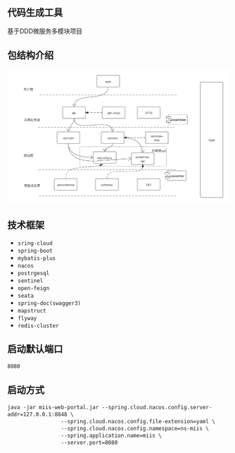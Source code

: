 ## 代码生成工具 
基于DDD微服务多模块项目
## 包结构介绍
![包结构说明](./package-introduction.png "")
    
## 技术框架
  + `sring-cloud`
  + `spring-boot`
  + `mybatis-plus`
  + `nacos`
  + `postrgesql`
  +  `sentinel`
  +  `open-feign`
  + `seata`
  + `spring-doc(swagger3)`
  + `mapstruct`
  + `flyway`
  + `redis-cluster`
    
## 启动默认端口 
    8080 

## 启动方式  
```shell script
java -jar miis-web-portal.jar --spring.cloud.nacos.config.server-addr=127.0.0.1:8848 \
                 --spring.cloud.nacos.config.file-extension=yaml \
                 --spring.cloud.nacos.config.namespace=ns-miis \
                 --spring.application.name=miis \
                 --server.port=8080
```
